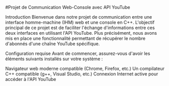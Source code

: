 #Projet de Communication Web-Console avec API YouTube

Introduction
Bienvenue dans notre projet de communication entre une interface homme-machine (IHM) web et une console en C++. L'objectif principal de ce projet est de faciliter l'échange d'informations entre ces deux interfaces en utilisant l'API YouTube. Plus précisément, nous avons mis en place une fonctionnalité permettant de récupérer le nombre d'abonnés d'une chaîne YouTube spécifique.

Configuration requise
Avant de commencer, assurez-vous d'avoir les éléments suivants installés sur votre système :

 Navigateur web moderne compatible (Chrome, Firefox, etc.)
 Un compilateur C++ compatible (g++, Visual Studio, etc.)
 Connexion Internet active pour accéder à l'API YouTube
